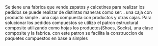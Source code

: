 Se tiene una fabrica que vende zapatos y calcetines
para realizar los pedidos se puede realizar de distintas maneras como ser:
 . una caja con producto simple
 . una caja compuesta con productos y otras cajas.
Para solucionar los pedidos compuestos se utilizo el patron estructural composite
utilizando como hojas los productos(Shoes, Socks), una clase composite y la fabrica.
con este patron se facilita la construccion de paquetes compuestos en base a simples